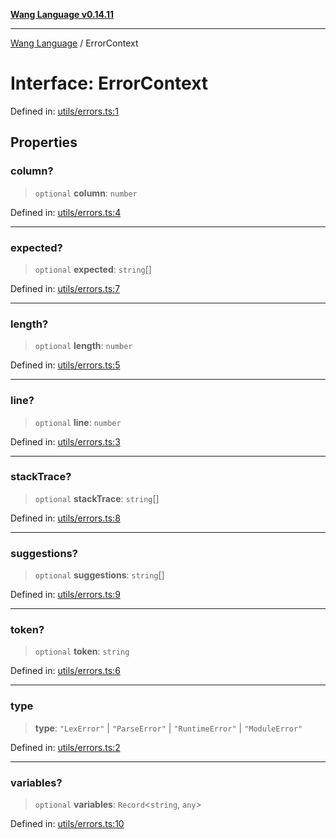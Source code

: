 [**Wang Language v0.14.11**](../README.md)

***

[Wang Language](../globals.md) / ErrorContext

# Interface: ErrorContext

Defined in: [utils/errors.ts:1](https://github.com/artpar/wang/blob/9737d965513f58f6cbb8f8bc12f670e6d28ee0ae/src/utils/errors.ts#L1)

## Properties

### column?

> `optional` **column**: `number`

Defined in: [utils/errors.ts:4](https://github.com/artpar/wang/blob/9737d965513f58f6cbb8f8bc12f670e6d28ee0ae/src/utils/errors.ts#L4)

***

### expected?

> `optional` **expected**: `string`[]

Defined in: [utils/errors.ts:7](https://github.com/artpar/wang/blob/9737d965513f58f6cbb8f8bc12f670e6d28ee0ae/src/utils/errors.ts#L7)

***

### length?

> `optional` **length**: `number`

Defined in: [utils/errors.ts:5](https://github.com/artpar/wang/blob/9737d965513f58f6cbb8f8bc12f670e6d28ee0ae/src/utils/errors.ts#L5)

***

### line?

> `optional` **line**: `number`

Defined in: [utils/errors.ts:3](https://github.com/artpar/wang/blob/9737d965513f58f6cbb8f8bc12f670e6d28ee0ae/src/utils/errors.ts#L3)

***

### stackTrace?

> `optional` **stackTrace**: `string`[]

Defined in: [utils/errors.ts:8](https://github.com/artpar/wang/blob/9737d965513f58f6cbb8f8bc12f670e6d28ee0ae/src/utils/errors.ts#L8)

***

### suggestions?

> `optional` **suggestions**: `string`[]

Defined in: [utils/errors.ts:9](https://github.com/artpar/wang/blob/9737d965513f58f6cbb8f8bc12f670e6d28ee0ae/src/utils/errors.ts#L9)

***

### token?

> `optional` **token**: `string`

Defined in: [utils/errors.ts:6](https://github.com/artpar/wang/blob/9737d965513f58f6cbb8f8bc12f670e6d28ee0ae/src/utils/errors.ts#L6)

***

### type

> **type**: `"LexError"` \| `"ParseError"` \| `"RuntimeError"` \| `"ModuleError"`

Defined in: [utils/errors.ts:2](https://github.com/artpar/wang/blob/9737d965513f58f6cbb8f8bc12f670e6d28ee0ae/src/utils/errors.ts#L2)

***

### variables?

> `optional` **variables**: `Record`\<`string`, `any`\>

Defined in: [utils/errors.ts:10](https://github.com/artpar/wang/blob/9737d965513f58f6cbb8f8bc12f670e6d28ee0ae/src/utils/errors.ts#L10)
